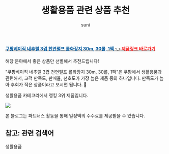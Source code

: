﻿---
layout: post
title:  "생활용품 관련 상품 추천" 
author: suni
categories: [ 생활용품 ]
tags: []
image: https://static.coupangcdn.com/image/retail/images/13429987375406-aaf03e60-844c-4fbd-9559-84428a3a91ff.jpg 
description: "쿠팡에서 관련 상품으로 가장 고객 선호도가 높은 제품 중 하나입니다."
---
<a href="https://link.coupang.com/re/AFFSDP?lptag=AF5011742&pageKey=328677319&itemId=1051091399&vendorItemId=5517808550&traceid=V0-113-580cc5149a5b3679"><b><font color='#01579B'>쿠팡베이직 네추럴 3겹 천연펄프 롤화장지 30m, 30롤, 1팩 </font></b>👈<b><font color='#f71919'> 제품링크 바로가기</font></b></a>

해당 분야에서 좋은 상품만 선별해서 추천드립니다!

"쿠팡베이직 네추럴 3겹 천연펄프 롤화장지 30m, 30롤, 1팩"은 쿠팡에서 생활용품과 관련해서, 고객 만족도, 판매율, 선호도가 가장 높은 제품 중의 하나입니다.
만족도가 높아 후회가 적은 상품이라고 보시면 됩니다. 🙂

생활용품 카테고리에서 랭킹  3위 제품입니다. 

<a href="https://link.coupang.com/re/AFFSDP?lptag=AF5011742&pageKey=328677319&itemId=1051091399&vendorItemId=5517808550&traceid=V0-113-580cc5149a5b3679"> <img src="https://static.coupangcdn.com/image/retail/images/13429987375406-aaf03e60-844c-4fbd-9559-84428a3a91ff.jpg"></a>

본 블로그는 파트너스 활동을 통해 일정액의 수수료를 제공받을 수 있습니다.

## 참고: 관련 검색어    
생활용품